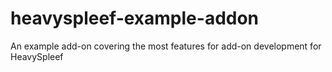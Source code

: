 # heavyspleef-example-addon
An example add-on covering the most features for add-on development for HeavySpleef
